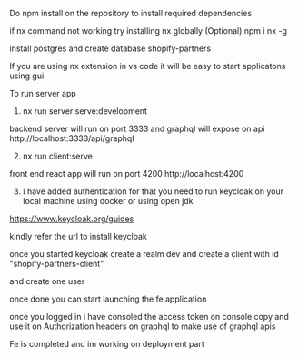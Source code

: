 Do npm install on the repository to install required dependencies

if nx command not working try installing nx globally 
(Optional)
npm i nx -g

install postgres and create database shopify-partners

If you are using nx extension in vs code it will be easy to start applicatons using gui


To run server app

1. nx run server:serve:development

backend server will run on port 3333 and graphql will expose on api http://localhost:3333/api/graphql

2. nx run client:serve

front end react app will run on port 4200 http://localhost:4200

3. i have added authentication for that you need to run keycloak on your local machine using docker or using open jdk

https://www.keycloak.org/guides

kindly refer the url to install keycloak

once you started keycloak create a realm dev and create a client with id "shopify-partners-client"

and create one user

once done you can start launching the fe application

once you logged in i have consoled the access token on console copy and use it on Authorization headers on graphql to make use of graphql apis

Fe is completed and im working on deployment part
